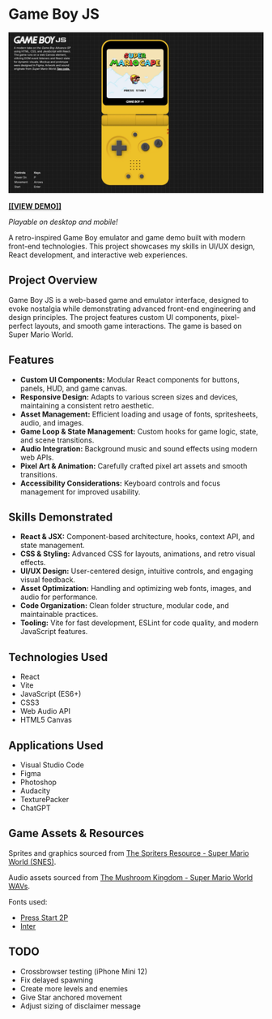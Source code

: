 # Game Boy JS

[![Game Boy JS Thumbnail](public/thumbnail.webp)](https://gameboy-js-olive.vercel.app/)

<a href="https://gameboy-js-olive.vercel.app/" target="_blank" rel="noopener noreferrer"><b>[[VIEW DEMO]]</b></a>

_Playable on desktop and mobile!_

A retro-inspired Game Boy emulator and game demo built with modern front-end technologies. This project showcases my skills in UI/UX design, React development, and interactive web experiences.

## Project Overview

Game Boy JS is a web-based game and emulator interface, designed to evoke nostalgia while demonstrating advanced front-end engineering and design principles. The project features custom UI components, pixel-perfect layouts, and smooth game interactions. The game is based on Super Mario World.

## Features

- **Custom UI Components:** Modular React components for buttons, panels, HUD, and game canvas.
- **Responsive Design:** Adapts to various screen sizes and devices, maintaining a consistent retro aesthetic.
- **Asset Management:** Efficient loading and usage of fonts, spritesheets, audio, and images.
- **Game Loop & State Management:** Custom hooks for game logic, state, and scene transitions.
- **Audio Integration:** Background music and sound effects using modern web APIs.
- **Pixel Art & Animation:** Carefully crafted pixel art assets and smooth transitions.
- **Accessibility Considerations:** Keyboard controls and focus management for improved usability.

## Skills Demonstrated

- **React & JSX:** Component-based architecture, hooks, context API, and state management.
- **CSS & Styling:** Advanced CSS for layouts, animations, and retro visual effects.
- **UI/UX Design:** User-centered design, intuitive controls, and engaging visual feedback.
- **Asset Optimization:** Handling and optimizing web fonts, images, and audio for performance.
- **Code Organization:** Clean folder structure, modular code, and maintainable practices.
- **Tooling:** Vite for fast development, ESLint for code quality, and modern JavaScript features.

## Technologies Used

- React
- Vite
- JavaScript (ES6+)
- CSS3
- Web Audio API
- HTML5 Canvas

## Applications Used

- Visual Studio Code
- Figma
- Photoshop
- Audacity
- TexturePacker
- ChatGPT

## Game Assets & Resources

Sprites and graphics sourced from [The Spriters Resource - Super Mario World (SNES)](https://www.spriters-resource.com/snes/smarioworld/).

Audio assets sourced from [The Mushroom Kingdom - Super Mario World WAVs](https://themushroomkingdom.net/media/smw/wav).

Fonts used:

- [Press Start 2P](https://fonts.google.com/specimen/Press+Start+2P)
- [Inter](https://fonts.google.com/specimen/Inter)

## TODO

- Crossbrowser testing (iPhone Mini 12)
- Fix delayed spawning
- Create more levels and enemies
- Give Star anchored movement
- Adjust sizing of disclaimer message
